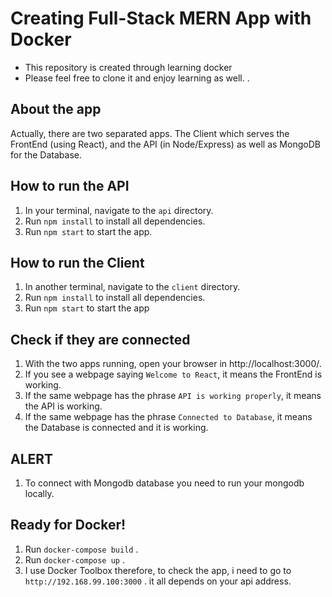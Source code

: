 # Creating Full-Stack MERN App with Docker
- This repository is created through learning docker
- Please feel free to clone it and enjoy learning as well.
.

## About the app
Actually, there are two separated apps. The Client which serves the FrontEnd (using React), and the API (in Node/Express) as well as MongoDB for the Database.

## How to run the API
1. In your terminal, navigate to the `api` directory.
2. Run `npm install` to install all dependencies.
3. Run `npm start` to start the app.

## How to run the Client
1. In another terminal, navigate to the `client` directory.
2. Run `npm install` to install all dependencies.
3. Run `npm start` to start the app

## Check if they are connected
1. With the two apps running, open your browser in http://localhost:3000/.
2. If you see a webpage saying `Welcome to React`, it means the FrontEnd is working.
3. If the same webpage has the phrase `API is working properly`, it means the API is working.
4. If the same webpage has the phrase `Connected to Database`, it means the Database is connected and it is working. 

## ALERT
1. To connect with Mongodb database you need to run your mongodb locally.

## Ready for Docker!
1. Run `docker-compose build` .
2. Run `docker-compose up` .
3. I use Docker Toolbox therefore, to check the app, i need to go to `http://192.168.99.100:3000` . it all depends on your api address.


